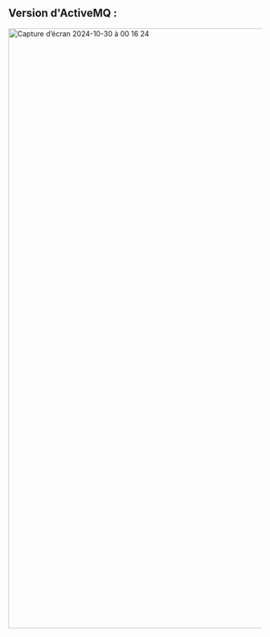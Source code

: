 ## Version d'ActiveMQ :

<img width="1192" alt="Capture d’écran 2024-10-30 à 00 16 24" src="https://github.com/user-attachments/assets/1250cca6-b1cf-4462-9f1c-1273d4e265f6">
